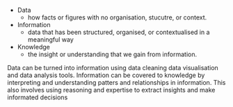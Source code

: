 - Data 
  - how facts or figures with no organisation, stucutre, or context.
- Information
  - data that has been structured, organised, or contextualised in a meaningful way
- Knowledge
  - the insight or understanding that we gain from information.

Data can be turned into information using data cleaning data visualisation and data analysis tools.
Information can be covered to knowledge by interpreting and understanding patters and relationships in information.  This also involves using reasoning and expertise to extract insights and make informated decisions

